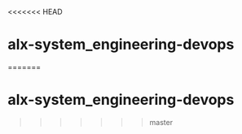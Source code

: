 <<<<<<< HEAD
# alx-system_engineering-devops
=======
# alx-system_engineering-devops
>>>>>>> master
